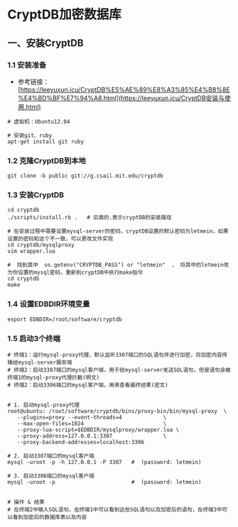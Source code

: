 # CryptDB加密数据库

## 一、安装CryptDB

### 1.1 安装准备

- 参考链接：[https://leeyuxun.icu/CryptDB%E5%AE%89%E8%A3%85%E4%B8%8E%E4%BD%BF%E7%94%A8.html](https://leeyuxun.icu/CryptDB安装与使用.html)

```shell
# 虚拟机：Ubuntu12.04

# 安装git、ruby
apt-get install git ruby
```

### 1.2 克隆CryptDB到本地

```shell
git clone -b public git://g.csail.mit.edu/cryptdb
```

### 1.3 安装CryptDB

```shell
cd cryptdb
./scripts/install.rb .   # 后面的.表示cryptDB的安装路径

# 在安装过程中需要设置mysql-server的密码，cryptDB设置的默认密码为letmein，如果设置的密码和这个不一致，可以更改文件实现
cd cryptdb/mysqlproxy
vim wrapper.lua

#  找到其中  os.getenv("CRYPTDB_PASS") or "letmein"  ， 将其中的letmein改为你设置的mysql密码，重新到cryptDB中执行make指令
cd cryptdb
make   
```

### 1.4 设置EDBDIR环境变量

```shell
export EDBDIR=/root/software/cryptdb
```

### 1.5 启动3个终端

```shell
# 终端1：运行mysql-proxy代理，默认监听3307端口的SQL语句并进行加密，将加密内容传输给mysql-server服务端
# 终端2：启动3307端口的mysql客户端，用于给mysql-server发送SQL语句，但是语句会被终端1的mysql-proxy代理拦截(明文)
# 终端2：启动3306端口的mysql客户端，用来查看最终结果(密文)


# 1. 启动mysql-proxy代理
root@ubuntu: /root/software/cryptdb/bins/proxy-bin/bin/mysql-proxy  \
   --plugins=proxy --event-threads=4             \
   --max-open-files=1024                         \
   --proxy-lua-script=$EDBDIR/mysqlproxy/wrapper.lua \
   --proxy-address=127.0.0.1:3307                \
   --proxy-backend-addresses=localhost:3306
   
# 2. 启动3307端口的mysql客户端
mysql -uroot -p -h 127.0.0.1 -P 3307   #  (password: letmein)

# 3. 启动3306端口的mysql客户端
mysql -uroot -p                        #  (password: letmein)


# 操作 & 结果
# 在终端2中输入SQL语句，在终端1中可以看到这些SQL语句以及加密后的语句，在终端3中可以看到加密后的数据库表以及内容



```



